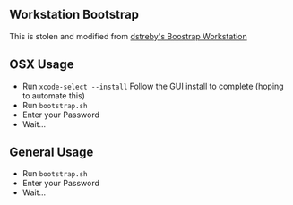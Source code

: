## Workstation Bootstrap
This is stolen and modified from [dstreby's Boostrap Workstation](https://github.com/dstreby/bootstrap-workstation)

## OSX Usage

- Run `xcode-select --install` Follow the GUI install to complete (hoping to automate this)
- Run `bootstrap.sh` 
- Enter your Password
- Wait...

## General Usage
- Run `bootstrap.sh` 
- Enter your Password
- Wait...
